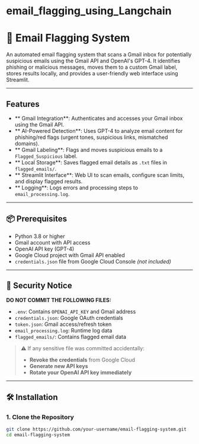 # email_flagging_using_Langchain
# 📧 Email Flagging System

An automated email flagging system that scans a Gmail inbox for potentially suspicious emails using the Gmail API and OpenAI's GPT-4. It identifies phishing or malicious messages, moves them to a custom Gmail label, stores results locally, and provides a user-friendly web interface using Streamlit.

---

##  Features

- ** Gmail Integration**: Authenticates and accesses your Gmail inbox using the Gmail API.
- ** AI-Powered Detection**: Uses GPT-4 to analyze email content for phishing/red flags (urgent tones, suspicious links, mismatched domains).
- ** Gmail Labeling**: Flags and moves suspicious emails to a `Flagged_Suspicious` label.
- ** Local Storage**: Saves flagged email details as `.txt` files in `flagged_emails/`.
- ** Streamlit Interface**: Web UI to scan emails, configure scan limits, and display flagged results.
- ** Logging**: Logs errors and processing steps to `email_processing.log`.

---

## 📦 Prerequisites

- Python 3.8 or higher
- Gmail account with API access
- OpenAI API key (GPT-4)
- Google Cloud project with Gmail API enabled
- `credentials.json` file from Google Cloud Console *(not included)*

---

## 🔐 Security Notice

**DO NOT COMMIT THE FOLLOWING FILES:**

- `.env`: Contains `OPENAI_API_KEY` and Gmail address
- `credentials.json`: Google OAuth credentials
- `token.json`: Gmail access/refresh token
- `email_processing.log`: Runtime log data
- `flagged_emails/`: Contains flagged email data

> ⚠ If any sensitive file was committed accidentally:
> - **Revoke the credentials** from Google Cloud
> - **Generate new API keys**
> - **Rotate your OpenAI API key immediately**

---

## 🛠 Installation

### 1. Clone the Repository

```bash
git clone https://github.com/your-username/email-flagging-system.git
cd email-flagging-system
